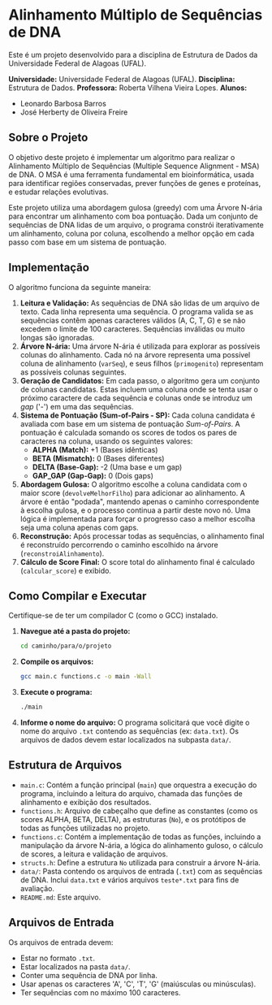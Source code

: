 # Alinhamento Múltiplo de Sequências de DNA

Este é um projeto desenvolvido para a disciplina de Estrutura de Dados da Universidade Federal de Alagoas (UFAL).

**Universidade:** Universidade Federal de Alagoas (UFAL).
**Disciplina:** Estrutura de Dados.
**Professora:** Roberta Vilhena Vieira Lopes.
**Alunos:**
* Leonardo Barbosa Barros
* José Herberty de Oliveira Freire

## Sobre o Projeto

O objetivo deste projeto é implementar um algoritmo para realizar o Alinhamento Múltiplo de Sequências (Multiple Sequence Alignment - MSA) de DNA. O MSA é uma ferramenta fundamental em bioinformática, usada para identificar regiões conservadas, prever funções de genes e proteínas, e estudar relações evolutivas.

Este projeto utiliza uma abordagem gulosa (greedy) com uma Árvore N-ária para encontrar um alinhamento com boa pontuação. Dada um conjunto de sequências de DNA lidas de um arquivo, o programa constrói iterativamente um alinhamento, coluna por coluna, escolhendo a melhor opção em cada passo com base em um sistema de pontuação.

## Implementação

O algoritmo funciona da seguinte maneira:

1.  **Leitura e Validação:** As sequências de DNA são lidas de um arquivo de texto. Cada linha representa uma sequência. O programa valida se as sequências contêm apenas caracteres válidos (A, C, T, G) e se não excedem o limite de 100 caracteres. Sequências inválidas ou muito longas são ignoradas.
2.  **Árvore N-ária:** Uma árvore N-ária é utilizada para explorar as possíveis colunas do alinhamento. Cada nó na árvore representa uma possível coluna de alinhamento (`varSeq`), e seus filhos (`primogenito`) representam as possíveis colunas seguintes.
3.  **Geração de Candidatos:** Em cada passo, o algoritmo gera um conjunto de colunas candidatas. Estas incluem uma coluna onde se tenta usar o próximo caractere de cada sequência e colunas onde se introduz um *gap* ('-') em uma das sequências.
4.  **Sistema de Pontuação (Sum-of-Pairs - SP):** Cada coluna candidata é avaliada com base em um sistema de pontuação *Sum-of-Pairs*. A pontuação é calculada somando os scores de todos os pares de caracteres na coluna, usando os seguintes valores:
    * **ALPHA (Match):** +1 (Bases idênticas)
    * **BETA (Mismatch):** 0 (Bases diferentes)
    * **DELTA (Base-Gap):** -2 (Uma base e um gap)
    * **GAP_GAP (Gap-Gap):** 0 (Dois gaps)
5.  **Abordagem Gulosa:** O algoritmo escolhe a coluna candidata com o maior score (`devolveMelhorFilho`) para adicionar ao alinhamento. A árvore é então "podada", mantendo apenas o caminho correspondente à escolha gulosa, e o processo continua a partir deste novo nó. Uma lógica é implementada para forçar o progresso caso a melhor escolha seja uma coluna apenas com gaps.
6.  **Reconstrução:** Após processar todas as sequências, o alinhamento final é reconstruído percorrendo o caminho escolhido na árvore (`reconstroiAlinhamento`).
7.  **Cálculo de Score Final:** O score total do alinhamento final é calculado (`calcular_score`) e exibido.

## Como Compilar e Executar

Certifique-se de ter um compilador C (como o GCC) instalado.

1.  **Navegue até a pasta do projeto:**
    ```bash
    cd caminho/para/o/projeto
    ```
2.  **Compile os arquivos:**
    ```bash
    gcc main.c functions.c -o main -Wall
    ```
3.  **Execute o programa:**
    ```bash
    ./main
    ```
4.  **Informe o nome do arquivo:** O programa solicitará que você digite o nome do arquivo `.txt` contendo as sequências (ex: `data.txt`). Os arquivos de dados devem estar localizados na subpasta `data/`.

## Estrutura de Arquivos

* `main.c`: Contém a função principal (`main`) que orquestra a execução do programa, incluindo a leitura do arquivo, chamada das funções de alinhamento e exibição dos resultados.
* `functions.h`: Arquivo de cabeçalho que define as constantes (como os scores ALPHA, BETA, DELTA), as estruturas (`No`), e os protótipos de todas as funções utilizadas no projeto.
* `functions.c`: Contém a implementação de todas as funções, incluindo a manipulação da árvore N-ária, a lógica do alinhamento guloso, o cálculo de scores, a leitura e validação de arquivos.
* `structs.h`: Define a estrutura `No` utilizada para construir a árvore N-ária.
* `data/`: Pasta contendo os arquivos de entrada (`.txt`) com as sequências de DNA. Inclui `data.txt` e vários arquivos `teste*.txt` para fins de avaliação.
* `README.md`: Este arquivo.

## Arquivos de Entrada

Os arquivos de entrada devem:

* Estar no formato `.txt`.
* Estar localizados na pasta `data/`.
* Conter uma sequência de DNA por linha.
* Usar apenas os caracteres 'A', 'C', 'T', 'G' (maiúsculas ou minúsculas).
* Ter sequências com no máximo 100 caracteres.